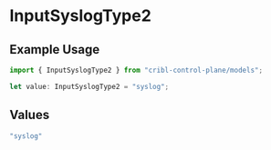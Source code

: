 # InputSyslogType2

## Example Usage

```typescript
import { InputSyslogType2 } from "cribl-control-plane/models";

let value: InputSyslogType2 = "syslog";
```

## Values

```typescript
"syslog"
```